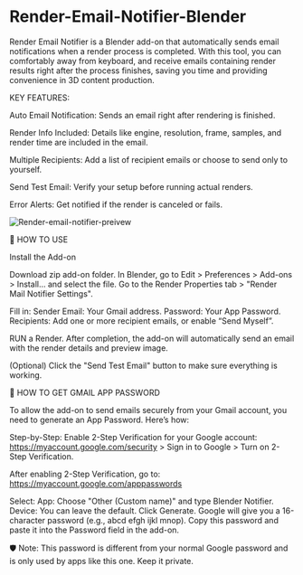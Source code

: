 # Render-Email-Notifier-Blender
Render Email Notifier is a Blender add-on that automatically sends email notifications when a render process is completed. With this tool, you can comfortably away from keyboard, and receive emails containing render results right after the process finishes, saving you time and providing convenience in 3D content production. 


KEY FEATURES:

Auto Email Notification: Sends an email right after rendering is finished.

Render Info Included: Details like engine, resolution, frame, samples, and render time are included in the email.

Multiple Recipients: Add a list of recipient emails or choose to send only to yourself.

Send Test Email: Verify your setup before running actual renders.

Error Alerts: Get notified if the render is canceled or fails.

![Render-email-notifier-preivew](https://github.com/user-attachments/assets/7332817a-8da5-4b94-a511-a9048cadfdd0)



📘 HOW TO USE

Install the Add-on

Download zip add-on folder.
In Blender, go to Edit > Preferences > Add-ons > Install... and select the file.
Go to the Render Properties tab > "Render Mail Notifier Settings".

Fill in:
Sender Email: Your Gmail address.
Password: Your App Password.
Recipients: Add one or more recipient emails, or enable “Send Myself”.

RUN a Render. After completion, the add-on will automatically send an email with the render details and preview image.

(Optional) Click the "Send Test Email" button to make sure everything is working.


  
🔐 HOW TO GET GMAIL APP PASSWORD

To allow the add-on to send emails securely from your Gmail account, you need to generate an App Password. Here’s how:

Step-by-Step:
Enable 2-Step Verification for your Google account:
https://myaccount.google.com/security > Sign in to Google > Turn on 2-Step Verification.

After enabling 2-Step Verification, go to:
https://myaccount.google.com/apppasswords

Select:
App: Choose "Other (Custom name)" and type Blender Notifier.
Device: You can leave the default.
Click Generate.
Google will give you a 16-character password (e.g., abcd efgh ijkl mnop).
Copy this password and paste it into the Password field in the add-on.

🛡️ Note: This password is different from your normal Google password and is only used by apps like this one. Keep it private.
